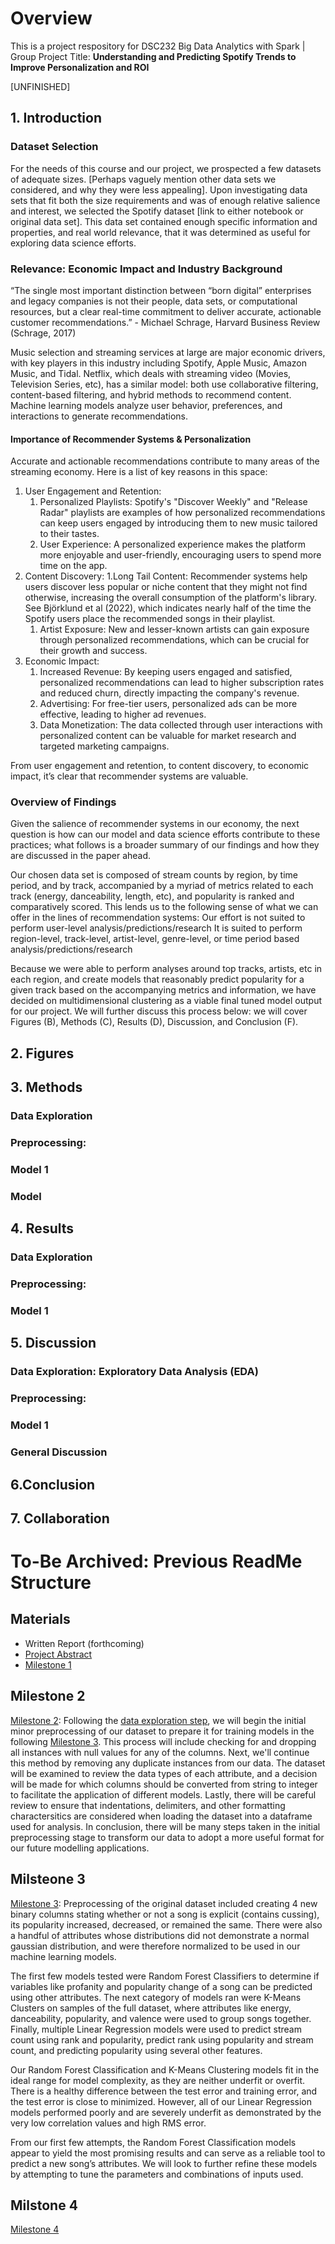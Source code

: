 # Overview
This is a project respository for DSC232 Big Data Analytics with Spark | Group Project Title: **Understanding and Predicting Spotify Trends to Improve Personalization and ROI**

[UNFINISHED]

## 1. Introduction 

### Dataset Selection
For the needs of this course and our project, we prospected a few datasets of adequate sizes. [Perhaps vaguely mention other data sets we considered, and why they were less appealing]. Upon investigating data sets that fit both the size requirements and was of enough relative salience and interest, we selected the Spotify dataset [link to either notebook or original data set]. This data set contained enough specific information and properties, and real world relevance, that it was determined as useful for exploring data science efforts.

### Relevance: Economic Impact and Industry Background 
“The single most important distinction between “born digital” enterprises and legacy companies is not their people, data sets, or computational resources, but a clear real-time commitment to deliver accurate, actionable customer recommendations.”  - Michael Schrage, Harvard Business Review (Schrage, 2017)

Music selection and streaming services at large are major economic drivers, with key players in this industry including Spotify, Apple Music, Amazon Music, and Tidal. Netflix, which deals with streaming video (Movies, Television Series, etc), has a similar model: both use collaborative filtering, content-based filtering, and hybrid methods to recommend content. Machine learning models analyze user behavior, preferences, and interactions to generate recommendations.

#### Importance of Recommender Systems & Personalization
Accurate and actionable recommendations contribute to many areas of the streaming economy. Here is a list of key reasons in this space:
1. User Engagement and Retention:
   1. Personalized Playlists: Spotify's "Discover Weekly" and "Release Radar" playlists are examples of how personalized recommendations can keep users engaged by introducing them to new music tailored to their tastes.
   1. User Experience: A personalized experience makes the platform more enjoyable and user-friendly, encouraging users to spend more time on the app.
1. Content Discovery:
   1.Long Tail Content: Recommender systems help users discover less popular or niche content that they might not find otherwise, increasing the overall consumption of the platform's library. See Björklund et al (2022), which indicates nearly half of the time the Spotify users place the recommended songs in their playlist.
   1. Artist Exposure: New and lesser-known artists can gain exposure through personalized recommendations, which can be crucial for their growth and success.
1. Economic Impact:
   1. Increased Revenue: By keeping users engaged and satisfied, personalized recommendations can lead to higher subscription rates and reduced churn, directly impacting the company's revenue.
   1. Advertising: For free-tier users, personalized ads can be more effective, leading to higher ad revenues.
   1. Data Monetization: The data collected through user interactions with personalized content can be valuable for market research and targeted marketing campaigns.

From user engagement and retention, to content discovery, to economic impact, it’s clear that recommender systems are valuable. 

### Overview of Findings
 
Given the salience of recommender systems in our economy, the next question is how can our model and data science efforts contribute to these practices; what follows is a broader summary of our findings and how they are discussed in the paper ahead.

Our chosen data set is composed of stream counts by region, by time period, and by track, accompanied by a myriad of metrics related to each track (energy, danceability, length, etc), and popularity is ranked and comparatively scored. This lends us to the following sense of what we can offer in the lines of recommendation systems: 
Our effort is not suited to perform user-level analysis/predictions/research
It is suited to perform region-level, track-level, artist-level, genre-level, or time period based analysis/predictions/research

Because we were able to perform analyses around top tracks, artists, etc in each region, and create models that reasonably predict popularity for a given track based on the accompanying metrics and information, we have decided on multidimensional clustering as a viable final tuned model output for our project. We will further discuss this process below: we will cover Figures (B), Methods (C), Results (D), Discussion, and Conclusion (F). 





## 2. Figures

## 3. Methods
### Data Exploration
### Preprocessing: 
### Model 1
### Model 

## 4. Results
### Data Exploration
### Preprocessing: 
### Model 1
 


## 5. Discussion 
### Data Exploration: Exploratory Data Analysis (EDA)
### Preprocessing: 
### Model 1
### General Discussion 

## 6.Conclusion

## 7. Collaboration 

 







# To-Be Archived: Previous ReadMe Structure
## Materials
- Written Report (forthcoming)
- [Project Abstract](https://github.com/ntd002/DSC232/blob/Milestone1/Spotify%20Audio%20Data%20Abstract.pdf)
- [Milestone 1](https://github.com/ntd002/DSC232/tree/Milestone1)

## Milestone 2
[Milestone 2](https://github.com/ntd002/DSC232/tree/Milestone2): Following the [data exploration step](https://github.com/ntd002/DSC232/tree/Milestone1), we will begin the initial minor preprocessing of our dataset to prepare it for training models in the following [Milestone 3](https://github.com/ntd002/DSC232/tree/Milestone3). This process will include checking for and dropping all instances with null values for any of the columns. Next, we'll continue this method by removing any duplicate instances from our data. The dataset will be examined to review the data types of each attribute, and a decision will be made for which columns should be converted from string to integer to facilitate the application of different models. Lastly, there will be careful review to ensure that indentations, delimiters, and other formatting charactersitics are considered when loading the dataset into a dataframe used for analysis. In conclusion, there will be many steps taken in the initial preprocessing stage to transform our data to adopt a more useful format for our future modelling applications.

## Milsteone 3
[Milestone 3](https://github.com/ntd002/DSC232/tree/Milestone3): Preprocessing of the original dataset included creating 4 new binary columns stating whether or not a song is explicit (contains cussing), its popularity increased, decreased, or remained the same. There were also a handful of attributes whose distributions did not demonstrate a normal gaussian distribution, and were therefore normalized to be used in our machine learning models.

The first few models tested were Random Forest Classifiers to determine if variables like profanity and popularity change of a song can be predicted using other attributes. The next category of models ran were K-Means Clusters on samples of the full dataset, where attributes like energy, danceability, popularity, and valence were used to group songs together. Finally, multiple Linear Regression models were used to predict stream count using rank and popularity, predict rank using popularity and stream count, and predicting popularity using several other features.

Our Random Forest Classification and K-Means Clustering models fit in the ideal range for model complexity, as they are neither underfit or overfit. There is a healthy difference between the test error and training error, and the test error is close to minimized. However, all of our Linear Regression models performed poorly and are severely underfit as demonstrated by the very low correlation values and high RMS error.

From our first few attempts, the Random Forest Classification models appear to yield the most promising results and can serve as a reliable tool to predict a new song’s attributes. We will look to further refine these models by attempting to tune the parameters and combinations of inputs used.

## Milstone 4
[Milestone 4](https://github.com/ntd002/DSC232/tree/Milestone4?tab=readme-ov-file) 
